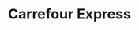 ---
title: "Carrefour Express"
url: /ciudad-autonoma-de-buenos-aires/carrefour-express-avenida-doctor-honorio-pueyrredon/
shop: Lebensmittel
---
